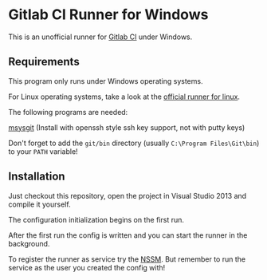 Gitlab CI Runner for Windows
============================

This is an unofficial runner for [Gitlab CI](https://github.com/gitlabhq/gitlab-ci) under Windows.

Requirements
------------

This program only runs under Windows operating systems.

For Linux operating systems, take a look at the [official runner for linux](https://github.com/gitlabhq/gitlab-ci-runner).

The following programs are needed:

[msysgit](http://msysgit.github.io/) (Install with openssh style ssh key support, not with putty keys)

Don't forget to add the `git/bin` directory (usually `C:\Program Files\Git\bin`) to your `PATH` variable!

Installation
------------

Just checkout this repository, open the project in Visual Studio 2013 and compile it yourself.

The configuration initialization begins on the first run.

After the first run the config is written and you can start the runner in the background.

To register the runner as service try the [NSSM](http://nssm.cc/). But remember to run the service as the user you created the config with!
